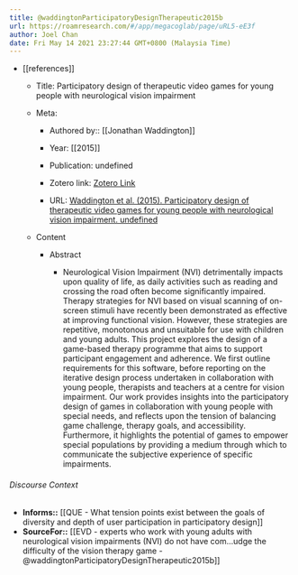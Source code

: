 ```yaml
---
title: @waddingtonParticipatoryDesignTherapeutic2015b
url: https://roamresearch.com/#/app/megacoglab/page/uRL5-eE3f
author: Joel Chan
date: Fri May 14 2021 23:27:44 GMT+0800 (Malaysia Time)
---
```


- [[references]]

    - Title: Participatory design of therapeutic video games for young people with neurological vision impairment

    - Meta:

        - Authored by:: [[Jonathan Waddington]]

        - Year: [[2015]]

        - Publication: undefined

        - Zotero link: [Zotero Link](zotero://select/items/7_EIX5UF38)

        - URL: [Waddington et al. (2015). Participatory design of therapeutic video games for young people with neurological vision impairment. undefined](https://doi.org/10.1145/2702123.2702261)

    - Content

        - Abstract

            - Neurological Vision Impairment (NVI) detrimentally impacts upon quality of life, as daily activities such as reading and crossing the road often become significantly impaired. Therapy strategies for NVI based on visual scanning of on-screen stimuli have recently been demonstrated as effective at improving functional vision. However, these strategies are repetitive, monotonous and unsuitable for use with children and young adults. This project explores the design of a game-based therapy programme that aims to support participant engagement and adherence. We first outline requirements for this software, before reporting on the iterative design process undertaken in collaboration with young people, therapists and teachers at a centre for vision impairment. Our work provides insights into the participatory design of games in collaboration with young people with special needs, and reflects upon the tension of balancing game challenge, therapy goals, and accessibility. Furthermore, it highlights the potential of games to empower special populations by providing a medium through which to communicate the subjective experience of specific impairments.

###### Discourse Context

- **Informs::** [[QUE - What tension points exist between the goals of diversity and depth of user participation in participatory design]]
- **SourceFor::** [[EVD - experts who work with young adults with neurological vision impairments (NVI) do not have com...udge the difficulty of the vision therapy game - @waddingtonParticipatoryDesignTherapeutic2015b]]
